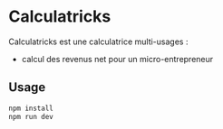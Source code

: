 # Calculatricks

Calculatricks est une calculatrice multi-usages :

- calcul des revenus net pour un micro-entrepreneur

## Usage

```bash
npm install
npm run dev
```
